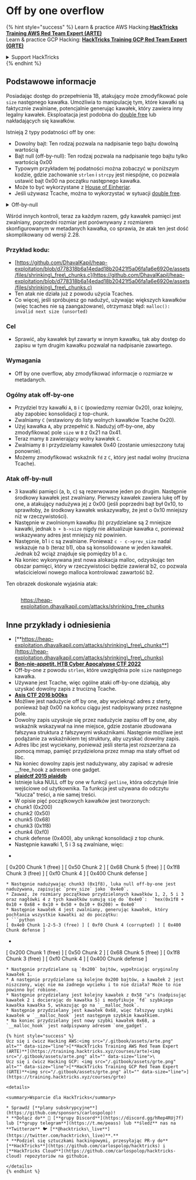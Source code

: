 # Off by one overflow

{% hint style="success" %}
Learn & practice AWS Hacking:<img src="/.gitbook/assets/arte.png" alt="" data-size="line">[**HackTricks Training AWS Red Team Expert (ARTE)**](https://training.hacktricks.xyz/courses/arte)<img src="/.gitbook/assets/arte.png" alt="" data-size="line">\
Learn & practice GCP Hacking: <img src="/.gitbook/assets/grte.png" alt="" data-size="line">[**HackTricks Training GCP Red Team Expert (GRTE)**<img src="/.gitbook/assets/grte.png" alt="" data-size="line">](https://training.hacktricks.xyz/courses/grte)

<details>

<summary>Support HackTricks</summary>

* Check the [**subscription plans**](https://github.com/sponsors/carlospolop)!
* **Join the** 💬 [**Discord group**](https://discord.gg/hRep4RUj7f) or the [**telegram group**](https://t.me/peass) or **follow** us on **Twitter** 🐦 [**@hacktricks\_live**](https://twitter.com/hacktricks\_live)**.**
* **Share hacking tricks by submitting PRs to the** [**HackTricks**](https://github.com/carlospolop/hacktricks) and [**HackTricks Cloud**](https://github.com/carlospolop/hacktricks-cloud) github repos.

</details>
{% endhint %}

## Podstawowe informacje

Posiadając dostęp do przepełnienia 1B, atakujący może zmodyfikować pole `size` następnego kawałka. Umożliwia to manipulację tym, które kawałki są faktycznie zwalniane, potencjalnie generując kawałek, który zawiera inny legalny kawałek. Eksploatacja jest podobna do [double free](double-free.md) lub nakładających się kawałków.

Istnieją 2 typy podatności off by one:

* Dowolny bajt: Ten rodzaj pozwala na nadpisanie tego bajtu dowolną wartością
* Bajt null (off-by-null): Ten rodzaj pozwala na nadpisanie tego bajtu tylko wartością 0x00
* Typowym przykładem tej podatności można zobaczyć w poniższym kodzie, gdzie zachowanie `strlen` i `strcpy` jest niespójne, co pozwala ustawić bajt 0x00 na początku następnego kawałka.
* Może to być wykorzystane z [House of Einherjar](house-of-einherjar.md).
* Jeśli używasz Tcache, można to wykorzystać w sytuacji [double free](double-free.md).

<details>

<summary>Off-by-null</summary>
```c
// From https://ctf-wiki.mahaloz.re/pwn/linux/glibc-heap/off_by_one/
int main(void)
{
char buffer[40]="";
void *chunk1;
chunk1 = malloc(24);
puts("Get Input");
gets(buffer);
if(strlen(buffer)==24)
{
strcpy(chunk1,buffer);
}
return 0;
}
```
</details>

Wśród innych kontroli, teraz za każdym razem, gdy kawałek pamięci jest zwalniany, poprzedni rozmiar jest porównywany z rozmiarem skonfigurowanym w metadanych kawałka, co sprawia, że atak ten jest dość skomplikowany od wersji 2.28.

### Przykład kodu:

* [https://github.com/DhavalKapil/heap-exploitation/blob/d778318b6a14edad18b20421f5a06fa1a6e6920e/assets/files/shrinking\_free\_chunks.c](https://github.com/DhavalKapil/heap-exploitation/blob/d778318b6a14edad18b20421f5a06fa1a6e6920e/assets/files/shrinking\_free\_chunks.c)
* Ten atak nie działa już z powodu użycia Tcaches.
* Co więcej, jeśli spróbujesz go nadużyć, używając większych kawałków (więc tcaches nie są zaangażowane), otrzymasz błąd: `malloc(): invalid next size (unsorted)`

### Cel

* Sprawić, aby kawałek był zawarty w innym kawałku, tak aby dostęp do zapisu w tym drugim kawałku pozwalał na nadpisanie zawartego.

### Wymagania

* Off by one overflow, aby zmodyfikować informacje o rozmiarze w metadanych.

### Ogólny atak off-by-one

* Przydziel trzy kawałki `A`, `B` i `C` (powiedzmy rozmiar 0x20), oraz kolejny, aby zapobiec konsolidacji z top-chunk.
* Zwalniamy `C` (wstawiony do listy wolnych kawałków Tcache 0x20).
* Użyj kawałka `A`, aby przepełnić `B`. Nadużyj off-by-one, aby zmodyfikować pole `size` w `B` z 0x21 na 0x41.
* Teraz mamy `B` zawierający wolny kawałek `C`.
* Zwalniamy `B` i przydzielamy kawałek 0x40 (zostanie umieszczony tutaj ponownie).
* Możemy zmodyfikować wskaźnik `fd` z `C`, który jest nadal wolny (trucizna Tcache).

### Atak off-by-null

* 3 kawałki pamięci (a, b, c) są rezerwowane jeden po drugim. Następnie środkowy kawałek jest zwalniany. Pierwszy kawałek zawiera lukę off by one, a atakujący nadużywa jej z 0x00 (jeśli poprzedni bajt był 0x10, to sprawiłoby, że środkowy kawałek wskazywałby, że jest o 0x10 mniejszy niż w rzeczywistości).
* Następnie w zwolnionym kawałku (b) przydzielane są 2 mniejsze kawałki, jednak `b + b->size` nigdy nie aktualizuje kawałka c, ponieważ wskazywany adres jest mniejszy niż powinien.
* Następnie, b1 i c są zwalniane. Ponieważ `c - c->prev_size` nadal wskazuje na b (teraz b1), oba są konsolidowane w jeden kawałek. Jednak b2 wciąż znajduje się pomiędzy b1 a c.
* Na koniec wykonywana jest nowa alokacja malloc, odzyskując ten obszar pamięci, który w rzeczywistości będzie zawierał b2, co pozwala właścicielowi nowego malloca kontrolować zawartość b2.

Ten obrazek doskonale wyjaśnia atak:

<figure><img src="../../.gitbook/assets/image (1247).png" alt=""><figcaption><p><a href="https://heap-exploitation.dhavalkapil.com/attacks/shrinking_free_chunks">https://heap-exploitation.dhavalkapil.com/attacks/shrinking_free_chunks</a></p></figcaption></figure>

## Inne przykłady i odniesienia

* [**https://heap-exploitation.dhavalkapil.com/attacks/shrinking\_free\_chunks**](https://heap-exploitation.dhavalkapil.com/attacks/shrinking\_free\_chunks)
* [**Bon-nie-appetit. HTB Cyber Apocalypse CTF 2022**](https://7rocky.github.io/en/ctf/htb-challenges/pwn/bon-nie-appetit/)
* Off-by-one z powodu `strlen`, które uwzględnia pole `size` następnego kawałka.
* Używane jest Tcache, więc ogólne ataki off-by-one działają, aby uzyskać dowolny zapis z trucizną Tcache.
* [**Asis CTF 2016 b00ks**](https://ctf-wiki.mahaloz.re/pwn/linux/glibc-heap/off\_by\_one/#1-asis-ctf-2016-b00ks)
* Możliwe jest nadużycie off by one, aby wycieknąć adres z sterty, ponieważ bajt 0x00 na końcu ciągu jest nadpisywany przez następne pole.
* Dowolny zapis uzyskuje się przez nadużycie zapisu off by one, aby wskaźnik wskazywał na inne miejsce, gdzie zostanie zbudowana fałszywa struktura z fałszywymi wskaźnikami. Następnie możliwe jest podążanie za wskaźnikiem tej struktury, aby uzyskać dowolny zapis.
* Adres libc jest wyciekany, ponieważ jeśli sterta jest rozszerzana za pomocą mmap, pamięć przydzielona przez mmap ma stały offset od libc.
* Na koniec dowolny zapis jest nadużywany, aby zapisać w adresie \_\_free\_hook z adresem one gadget.
* [**plaidctf 2015 plaiddb**](https://ctf-wiki.mahaloz.re/pwn/linux/glibc-heap/off\_by\_one/#instance-2-plaidctf-2015-plaiddb)
* Istnieje luka NULL off by one w funkcji `getline`, która odczytuje linie wejściowe od użytkownika. Ta funkcja jest używana do odczytu "klucza" treści, a nie samej treści.
* W opisie pięć początkowych kawałków jest tworzonych:
* chunk1 (0x200)
* chunk2  (0x50)
* chunk5 (0x68)
* chunk3 (0x1f8)
* chunk4 (0xf0)
* chunk defense (0x400), aby uniknąć konsolidacji z top chunk.
* Następnie kawałki 1, 5 i 3 są zwalniane, więc:
* ```python
[ 0x200 Chunk 1 (free) ] [ 0x50 Chunk 2 ] [ 0x68 Chunk 5 (free) ] [ 0x1f8 Chunk 3 (free) ] [ 0xf0 Chunk 4 ] [ 0x400 Chunk defense ]
```
* Następnie nadużywając chunk3 (0x1f8), luka null off-by-one jest nadużywana, zapisując `prev_size` jako `0x4e0`.
* Zauważ, że rozmiary początkowo przydzielonych kawałków 1, 2, 5 i 3 oraz nagłówki 4 z tych kawałków sumują się do `0x4e0`:  `hex(0x1f8 + 0x10 + 0x68 + 0x10 + 0x50 + 0x10 + 0x200) = 0x4e0`
* Następnie kawałek 4 jest zwalniany, generując kawałek, który pochłania wszystkie kawałki aż do początku:
* ```python
[ 0x4e0 Chunk 1-2-5-3 (free) ] [ 0xf0 Chunk 4 (corrupted) ] [ 0x400 Chunk defense ]
```
* ```python
[ 0x200 Chunk 1 (free) ] [ 0x50 Chunk 2 ] [ 0x68 Chunk 5 (free) ] [ 0x1f8 Chunk 3 (free) ] [ 0xf0 Chunk 4 ] [ 0x400 Chunk defense ]
```
* Następnie przydzielane są `0x200` bajtów, wypełniając oryginalny kawałek 1.
* A następnie przydzielane są kolejne 0x200 bajtów, a kawałek 2 jest niszczony, więc nie ma żadnego wycieku i to nie działa? Może to nie powinno być robione.
* Następnie przydzielany jest kolejny kawałek z 0x58 "a"s (nadpisując kawałek 2 i docierając do kawałka 5) i modyfikuje `fd` szybkiego kawałka kawałka 5, wskazując go na `__malloc_hook`.
* Następnie przydzielany jest kawałek 0x68, więc fałszywy szybki kawałek w `__malloc_hook` jest następnym szybkim kawałkiem.
* Na koniec przydzielany jest nowy szybki kawałek 0x68, a `__malloc_hook` jest nadpisywany adresem `one_gadget`.

{% hint style="success" %}
Ucz się i ćwicz Hacking AWS:<img src="/.gitbook/assets/arte.png" alt="" data-size="line">[**HackTricks Training AWS Red Team Expert (ARTE)**](https://training.hacktricks.xyz/courses/arte)<img src="/.gitbook/assets/arte.png" alt="" data-size="line">\
Ucz się i ćwicz Hacking GCP: <img src="/.gitbook/assets/grte.png" alt="" data-size="line">[**HackTricks Training GCP Red Team Expert (GRTE)**<img src="/.gitbook/assets/grte.png" alt="" data-size="line">](https://training.hacktricks.xyz/courses/grte)

<details>

<summary>Wsparcie dla HackTricks</summary>

* Sprawdź [**plany subskrypcyjne**](https://github.com/sponsors/carlospolop)!
* **Dołącz do** 💬 [**grupy Discord**](https://discord.gg/hRep4RUj7f) lub [**grupy telegram**](https://t.me/peass) lub **śledź** nas na **Twitterze** 🐦 [**@hacktricks\_live**](https://twitter.com/hacktricks\_live)**.**
* **Podziel się sztuczkami hackingowymi, przesyłając PR-y do** [**HackTricks**](https://github.com/carlospolop/hacktricks) i [**HackTricks Cloud**](https://github.com/carlospolop/hacktricks-cloud) repozytoriów na githubie.

</details>
{% endhint %}
